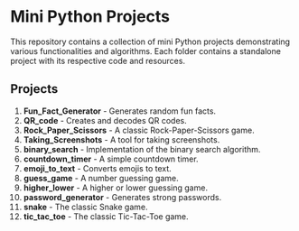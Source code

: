 
# Mini Python Projects

This repository contains a collection of mini Python projects demonstrating various functionalities and algorithms. Each folder contains a standalone project with its respective code and resources.

## Projects

1. **Fun_Fact_Generator** - Generates random fun facts.
2. **QR_code** - Creates and decodes QR codes.
3. **Rock_Paper_Scissors** - A classic Rock-Paper-Scissors game.
4. **Taking_Screenshots** - A tool for taking screenshots.
5. **binary_search** - Implementation of the binary search algorithm.
6. **countdown_timer** - A simple countdown timer.
7. **emoji_to_text** - Converts emojis to text.
8. **guess_game** - A number guessing game.
9. **higher_lower** - A higher or lower guessing game.
10. **password_generator** - Generates strong passwords.
11. **snake** - The classic Snake game.
12. **tic_tac_toe** - The classic Tic-Tac-Toe game.


